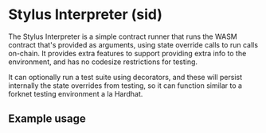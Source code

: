 
# Stylus Interpreter (sid)

The Stylus Interpreter is a simple contract runner that runs the WASM contract that's
provided as arguments, using state override calls to run calls on-chain. It provides extra
features to support providing extra info to the environment, and has no codesize
restrictions for testing.

It can optionally run a test suite using decorators, and these will persist internally the
state overrides from testing, so it can function similar to a forknet testing environment
a la Hardhat.

## Example usage

